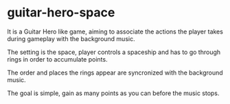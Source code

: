 # guitar-hero-space

It is a Guitar Hero like game, aiming to associate the
actions the player takes during gameplay with the
background music.

The setting is the space, player controls a spaceship and
has to go through rings in order to accumulate points.

The order and places the rings appear are syncronized
with the background music.

The goal is simple, gain as many points as you can
before the music stops.
